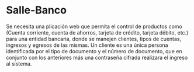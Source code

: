 # Salle-Banco
Se necesita una plicación web que permita el control de productos como (Cuenta corriente, cuenta de ahorros, tarjeta de crédito, tarjeta débito, etc.) para una entidad bancaria, donde se manejen clientes, tipos de cuentas, ingresos y egresos de las mismas. Un cliente es una única persona identificada por el tipo de documento y el número de documento, que en conjunto con los anteriores más una contraseña cifrada realizara el ingreso al sistema.
